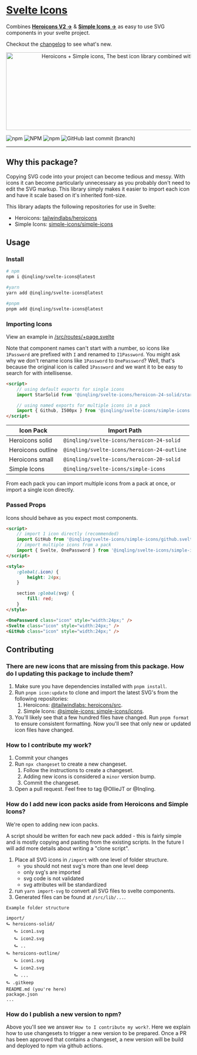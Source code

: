 # [Svelte Icons](https://www.npmjs.com/package/@inqling/svelte-icons)

Combines <a href="https://heroicons.com"><strong>Heroicons V2 &rarr;</strong></a> & <a href="https://simpleicons.org/"><strong>Simple Icons &rarr;</strong></a> as easy to use SVG components in your svelte project.

Checkout the <a href="https://github.com/Inqling/svelte-icons/blob/main/CHANGELOG.md">changelog</a> to see what's new.

<p align="center">
  <img src="https://github.com/inqling/svelte-icons/blob/main/static/banner.png?raw=true" alt="Heroicons + Simple icons, The best icon library combined with brand icons ready for use in Svelte." width="830" height="212">
</p>

![npm](https://img.shields.io/npm/v/@inqling/svelte-icons?style=for-the-badge) ![NPM](https://img.shields.io/npm/l/@inqling/svelte-icons?style=for-the-badge) ![npm](https://img.shields.io/npm/dt/@inqling/svelte-icons?style=for-the-badge) ![GitHub last commit (branch)](https://img.shields.io/github/last-commit/Inqling/svelte-icons/main?style=for-the-badge)

---

## Why this package?

Copying SVG code into your project can become tedious and messy. With icons it can become particularly unnecessary as you probably don't need to edit the SVG markup. This library simply makes it easier to import each icon and have it scale based on it's inherited font-size.

This library adapts the following repositories for use in Svelte:

- Heroicons: [tailwindlabs/heroicons](https://github.com/tailwindlabs/heroicons)
- Simple Icons: [simple-icons/simple-icons](https://github.com/simple-icons/simple-icons)

## Usage

### Install

```bash
# npm
npm i @inqling/svelte-icons@latest

#yarn
yarn add @inqling/svelte-icons@latest

#pnpm
pnpm add @inqling/svelte-icons@latest
```

### Importing Icons

View an example in [/src/routes/+page.svelte](https://github.com/Inqling/svelte-icons/blob/main/src/routes/%2Bpage.svelte)

Note that component names can't start with a number, so icons like `1Password` are prefixed with `I` and renamed to `I1Password`. You might ask why we don't rename icons like `1Password` to `OnePassword`? Well, that's because the original icon is called `1Password` and we want it to be easy to search for with intellisense.

```html
<script>
	// using default exports for single icons
	import StarSolid from '@inqling/svelte-icons/heroicon-24-solid/star-solid';

	// using named exports for multiple icons in a pack
	import { Github, I500px } from '@inqling/svelte-icons/simple-icons';
</script>
```

| Icon Pack         | Import Path                                 |
| ----------------- | ------------------------------------------- |
| Heroicons solid   | `@inqling/svelte-icons/heroicon-24-solid`   |
| Heroicons outline | `@inqling/svelte-icons/heroicon-24-outline` |
| Heroicons small   | `@inqling/svelte-icons/heroicon-20-solid`   |
| Simple Icons      | `@inqling/svelte-icons/simple-icons`        |

From each pack you can import multiple icons from a pack at once, or import a single icon directly.

### Passed Props

Icons should behave as you expect most components.

```html
<script>
	// import 1 icon directly (recommended)
	import GitHub from '@inqling/svelte-icons/simple-icons/github.svelte';
	// import multiple icons from a pack
	import { Svelte, OnePassword } from '@inqling/svelte-icons/simple-icons';
</script>

<style>
	:global(.icon) {
		height: 24px;
	}

	section :global(svg) {
		fill: red;
	}
</style>

<OnePassword class="icon" style="width:24px;" />
<Svelte class="icon" style="width:24px;" />
<GitHub class="icon" style="width:24px;" />
```

## Contributing

### There are new icons that are missing from this package. How do I updating this package to include them?

1. Make sure you have dependencies installed with `pnpm install`.
2. Run `pnpm icon:update` to clone and import the latest SVG's from the following repositories:
   1. Heroicons: [@tailwindlabs: heroicons/src](https://github.com/tailwindlabs/heroicons/tree/master/src).
   2. Simple Icons: [@simple-icons: simple-icons/icons](https://github.com/simple-icons/simple-icons/tree/develop/icons).
3. You'll likely see that a few hundred files have changed. Run `pnpm format` to ensure consistent formatting. Now you'll see that only new or updated icon files have changed.

### How to I contribute my work?

1. Commit your changes
2. Run `npx changeset` to create a new changeset.
   1. Follow the instructions to create a changeset.
   2. Adding new icons is considered a `minor` version bump.
   3. Commit the changeset.
3. Open a pull request. Feel free to tag @OllieJT or @Inqling.

### How do I add new icon packs aside from Heroicons and Simple Icons?

We're open to adding new icon packs.

A script should be written for each new pack added - this is fairly simple and is mostly copying and pasting from the existing scripts. In the future I will add more details about writing a "clone script".

1. Place all SVG icons in `/import` with one level of folder structure.
   - you should not nest svg's more than one level deep
   - only svg's are imported
   - svg code is not validated
   - svg attributes will be standardized
2. run `yarn import-svg` to convert all SVG files to svelte components.
3. Generated files can be found at `/src/lib/...`.

```
Example folder structure

import/
⮑ heroicons-solid/
   ⮑ icon1.svg
   ⮑ icon2.svg
   ⮑ ..
⮑ heroicons-outline/
   ⮑ icon1.svg
   ⮑ icon2.svg
   ⮑ ...
⮑ .gitkeep
README.md (you're here)
package.json
...
```

### How do I publish a new version to npm?

Above you'll see we answer `How to I contribute my work?`. Here we explain how to use changesets to trigger a new version to be prepared. Once a PR has been approved that contains a changeset, a new version will be build and deployed to npm via github actions.
